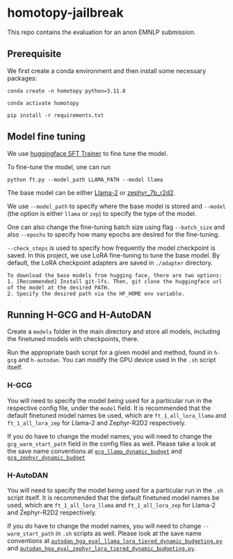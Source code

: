 # homotopy-jailbreak
This repo contains the evaluation for an anon EMNLP submission.

## Prerequisite
We first create a conda environment and then install some necessary packages:

```conda create -n homotopy python=3.11.8```

```conda activate homotopy```

```pip install -r requirements.txt```

## Model fine tuning
We use [huggingface SFT Trainer](https://huggingface.co/docs/trl/en/sft_trainer) to fine tune the model.

To fine-tune the model, one can run

```python ft.py --model_path LLAMA_PATH --model llama```

The base model can be either [Llama-2](https://huggingface.co/meta-llama/Llama-2-7b-chat-hf/tree/main) or [zephyr_7b_r2d2](https://huggingface.co/cais/zephyr_7b_r2d2).

We use ```--model_path``` to specify where the base model is stored and ```--model``` (the option is either ```llama``` or ```zep```) to specify the type of the model. 

One can also change the fine-tuning batch size using flag ```--batch_size``` and also ```--epochs``` to specify how many epochs are desired for the fine-tuning. 

```--check_steps``` is used to specify how frequently the model checkpoint is saved. In this project, we use LoRA fine-tuning to tune the base model. By default, the LoRA checkpoint adapters are saved in ```./adapter``` directory.
```
To download the base models from hugging face, there are two options:
1. [Recommended] Install git-lfs. Then, git clone the huggingface url of the model at the desired PATH.
2. Specify the desired path via the HF_HOME env variable.
```
## Running H-GCG and H-AutoDAN
Create a `models` folder in the main directory and store all models, including the finetuned models with checkpoints, there. 

Run the appropriate bash script for a given model and method, found in `h-gcg` and `h-autodan`. You can modify the GPU device used in the `.sh` script itself.

### H-GCG
You will need to specify the model being used for a particular run in the respective config file, under the `model` field. It is recommended that the default finetuned model names be used, which are `ft_1_all_lora_llama` and `ft_1_all_lora_zep` for Llama-2 and Zephyr-R2D2 respectively. 

If you do have to change the model names, you will need to change the `gcg_warm_start_path` field in the config files as well. Please take a look at the save name conventions at [`gcg_llama_dynamic_budget`](https://github.com/BendingUnit-22/homotopy-jailbreak/blob/6716ff38eed4f8b60d12960aa443a68385cd4d49/h-gcg/gcg_llama_dynamic_budget.py#L573) and [`gcg_zephyr_dynamic_budget`](https://github.com/BendingUnit-22/homotopy-jailbreak/blob/6716ff38eed4f8b60d12960aa443a68385cd4d49/h-gcg/gcg_zephyr_dynamic_budget.py#L591)

### H-AutoDAN
You will need to specify the model being used for a particular run in the `.sh` script itself. It is recommended that the default finetuned model names be used, which are `ft_1_all_lora_llama` and `ft_1_all_lora_zep` for Llama-2 and Zephyr-R2D2 respectively.

If you do have to change the model names, you will need to change `--warm_start_path` in `.sh` scripts as well. Please look at the save name conventions at [`autodan_hga_eval_llama_lora_tiered_dynamic_budgeting.py`](https://github.com/BendingUnit-22/homotopy-jailbreak/blob/6716ff38eed4f8b60d12960aa443a68385cd4d49/h-autodan/autodan_hga_eval_llama_lora_tiered_dynamic_budgeting.py#L489) and [`autodan_hga_eval_zephyr_lora_tiered_dynamic_budgeting.py`](https://github.com/BendingUnit-22/homotopy-jailbreak/blob/6716ff38eed4f8b60d12960aa443a68385cd4d49/h-autodan/autodan_hga_eval_zephyr_lora_tiered_dynamic_budgeting.py#L496).

